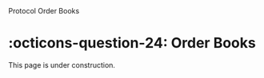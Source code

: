 <nav class="fusiondoc-api-breadcrumbs">
	<span>Protocol</span>
	<span>Order Books</span>
</nav>

<h1 class="fusiondoc-api-header" markdown>
	<span class="fusiondoc-api-icon" markdown>:octicons-question-24:</span>
	<span class="fusiondoc-api-name">Order Books</span>
</h1>

This page is under construction.
 
</div>

